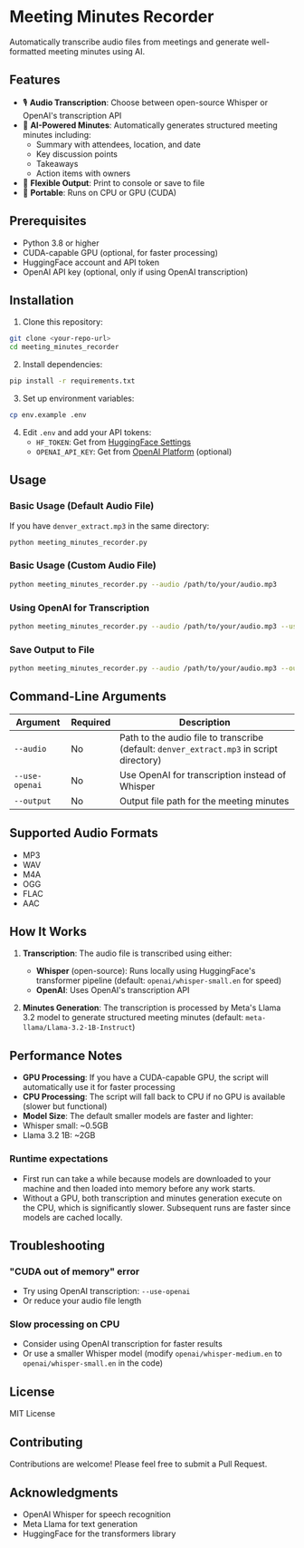 # Meeting Minutes Recorder

Automatically transcribe audio files from meetings and generate well-formatted meeting minutes using AI.

## Features

- 🎙️ **Audio Transcription**: Choose between open-source Whisper or OpenAI's transcription API
- 📝 **AI-Powered Minutes**: Automatically generates structured meeting minutes including:
  - Summary with attendees, location, and date
  - Key discussion points
  - Takeaways
  - Action items with owners
- 💾 **Flexible Output**: Print to console or save to file
- 🚀 **Portable**: Runs on CPU or GPU (CUDA)

## Prerequisites

- Python 3.8 or higher
- CUDA-capable GPU (optional, for faster processing)
- HuggingFace account and API token
- OpenAI API key (optional, only if using OpenAI transcription)

## Installation

1. Clone this repository:
```bash
git clone <your-repo-url>
cd meeting_minutes_recorder
```

2. Install dependencies:
```bash
pip install -r requirements.txt
```

3. Set up environment variables:
```bash
cp env.example .env
```

4. Edit `.env` and add your API tokens:
   - `HF_TOKEN`: Get from [HuggingFace Settings](https://huggingface.co/settings/tokens)
   - `OPENAI_API_KEY`: Get from [OpenAI Platform](https://platform.openai.com/api-keys) (optional)

## Usage

### Basic Usage (Default Audio File)

If you have `denver_extract.mp3` in the same directory:

```bash
python meeting_minutes_recorder.py
```

### Basic Usage (Custom Audio File)

```bash
python meeting_minutes_recorder.py --audio /path/to/your/audio.mp3
```

### Using OpenAI for Transcription

```bash
python meeting_minutes_recorder.py --audio /path/to/your/audio.mp3 --use-openai
```

### Save Output to File

```bash
python meeting_minutes_recorder.py --audio /path/to/your/audio.mp3 --output minutes.txt
```

## Command-Line Arguments

| Argument | Required | Description |
|----------|----------|-------------|
| `--audio` | No | Path to the audio file to transcribe (default: `denver_extract.mp3` in script directory) |
| `--use-openai` | No | Use OpenAI for transcription instead of Whisper |
| `--output` | No | Output file path for the meeting minutes |

## Supported Audio Formats

- MP3
- WAV
- M4A
- OGG
- FLAC
- AAC

## How It Works

1. **Transcription**: The audio file is transcribed using either:
   - **Whisper** (open-source): Runs locally using HuggingFace's transformer pipeline (default: `openai/whisper-small.en` for speed)
   - **OpenAI**: Uses OpenAI's transcription API

2. **Minutes Generation**: The transcription is processed by Meta's Llama 3.2 model to generate structured meeting minutes (default: `meta-llama/Llama-3.2-1B-Instruct`)

## Performance Notes

- **GPU Processing**: If you have a CUDA-capable GPU, the script will automatically use it for faster processing
- **CPU Processing**: The script will fall back to CPU if no GPU is available (slower but functional)
- **Model Size**: The default smaller models are faster and lighter:
- Whisper small: ~0.5GB
- Llama 3.2 1B: ~2GB

### Runtime expectations

- First run can take a while because models are downloaded to your machine and then loaded into memory before any work starts.
- Without a GPU, both transcription and minutes generation execute on the CPU, which is significantly slower. Subsequent runs are faster since models are cached locally.

## Troubleshooting

### "CUDA out of memory" error
- Try using OpenAI transcription: `--use-openai`
- Or reduce your audio file length

### Slow processing on CPU
- Consider using OpenAI transcription for faster results
- Or use a smaller Whisper model (modify `openai/whisper-medium.en` to `openai/whisper-small.en` in the code)

## License

MIT License

## Contributing

Contributions are welcome! Please feel free to submit a Pull Request.

## Acknowledgments

- OpenAI Whisper for speech recognition
- Meta Llama for text generation
- HuggingFace for the transformers library

